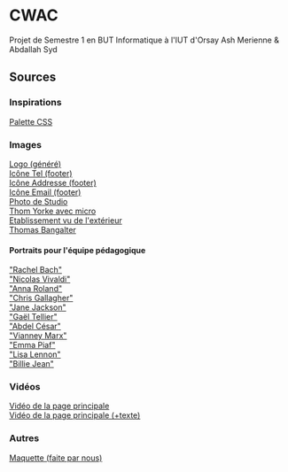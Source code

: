 # CWAC
Projet de Semestre 1 en BUT Informatique à l'IUT d'Orsay
Ash Merienne & Abdallah Syd

## Sources

### Inspirations
[Palette CSS](https://palettes.shecodes.io/palettes/201#palette)

### Images
[Logo (généré)](https://www.brandcrowd.com/) \
[Icône Tel (footer)](https://www.iconfinder.com/icons/1608790/phone_icon) \
[Icône Addresse (footer)](https://www.flaticon.com/fr/icone-gratuite/place_450016) \
[Icône Email (footer)](https://www.flaticon.com/fr/icone-gratuite/enveloppe_222294) \
[Photo de Studio](https://www.davout.com/les-studios/un-home-studio-peut-il-suffire-pour-creer-de-la-musique/) \
[Thom Yorke avec micro](https://uproxx.com/indie/radiohead-thom-yorke-5-17-peaky-blinders/) \
[Etablissement vu de l'extérieur](https://fr.wikipedia.org/wiki/Conservatoire_%C3%A0_rayonnement_r%C3%A9gional_de_Strasbourg) \
[Thomas Bangalter](https://www.elle.fr/Loisirs/Musique/News/Que-vaut-le-premier-single-de-l-album-solo-de-Thomas-Bangalter-ancien-membre-des-Daft-Punk-4093414)

#### Portraits pour l'équipe pédagogique
["Rachel Bach"](https://unsplash.com/fr/photos/donna-che-indossa-una-camicia-nera-a-girocollo-3TLl_97HNJo) \
["Nicolas Vivaldi"](https://unsplash.com/fr/photos/camicia-da-uomo-grigia-e-nera-ILip77SbmOE) \
["Anna Roland"](https://unsplash.com/fr/photos/donna-che-fissa-direttamente-la-fotocamera-vicino-al-muro-rosa-bqe0J0b26RQ) \
["Chris Gallagher"](https://unsplash.com/fr/photos/homme-debout-pres-du-balcon-5aGUyCW_PJw) \
["Jane Jackson"](https://unsplash.com/fr/photos/homme-debout-pres-du-balcon-5aGUyCW_PJw) \
["Gaël Tellier"](https://unsplash.com/fr/photos/uomo-che-indossa-il-ritratto-superiore-di-henley-7YVZYZeITc8) \
["Abdel César"](https://unsplash.com/fr/photos/uomo-che-indossa-una-camicia-nera-aoEwuEH7YAs) \
["Vianney Marx"](https://unsplash.com/fr/photos/scala-di-grigi-delluomo-che-indossa-occhiali-cdksyTqEXzo) \
["Emma Piaf"](https://unsplash.com/fr/photos/foto-in-scala-di-grigi-di-donna-che-indossa-collana-e-top-0fN7Fxv1eWA) \
["Lisa Lennon"](https://unsplash.com/fr/photos/donna-in-camicia-bianca-e-rossa-vp9mRauo68c) \
["Billie Jean"](https://unsplash.com/fr/photos/femme-en-chemise-grise-a-manches-longues-XYY5KE1NH84)


### Vidéos
[Vidéo de la page principale](https://www.pexels.com/video/advanced-equipment-used-in-a-home-studio-5657831/) \
[Vidéo de la page principale (+texte)](https://streamable.com/psox4u)

### Autres
[Maquette (faite par nous)](https://docs.google.com/presentation/d/1-viJzDL1bbXHDRZTLmz1l017Vd1IVW78IU5Zzea7ccU/edit?usp=sharing)